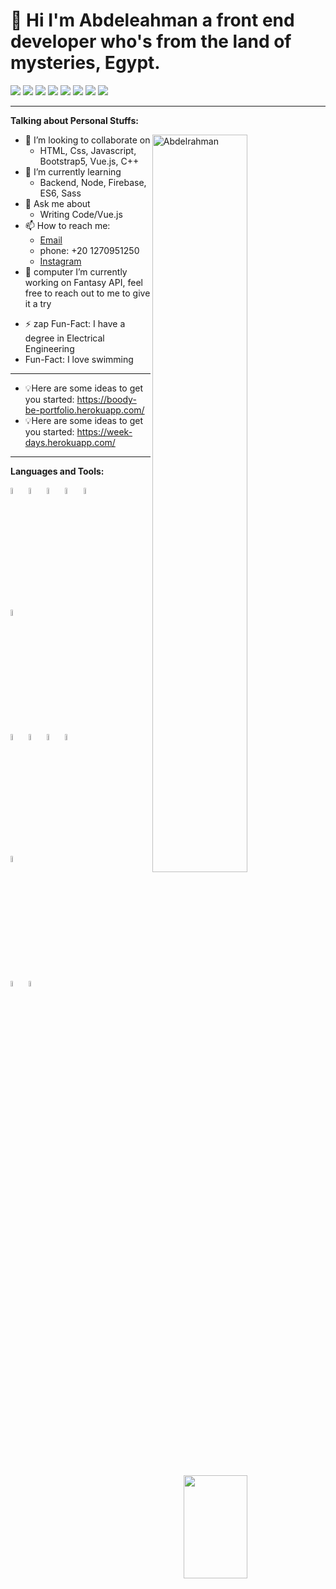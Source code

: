# 👋 Hi I'm Abdeleahman a front end developer who's from the land of mysteries, Egypt.

<p>
  <img src="https://img.shields.io/badge/Tool-Vs code-269BEA"/>
  <img src="https://badges.frapsoft.com/os/v2/open-source.svg?v=103"/>         <img src="https://img.shields.io/badge/Ask%20me-anything-ff1e56.svg"/>   
  <img src="https://img.shields.io/badge/Front End-React.js-269BEA"/>    
  <img src="https://img.shields.io/badge/Front End-Vue.js-42b883"/>    
  <img src="https://img.shields.io/badge/Back%20End-Node.js-83af26"/>
  <img src="https://img.shields.io/badge/OS-Windo-4FB1F3"/>
  <img src="https://img.shields.io/badge/OS-Ubuntu-dd4814"/>
</p>

---
**Talking about Personal Stuffs:**

<img width="55%" align="right" alt="Abdelrahman " src='https://res.cloudinary.com/dirbnpgsp/image/upload/v1644890811/img_zmqm8s.png' />


- 👯 I’m looking to collaborate on 
  - HTML, Css, Javascript, Bootstrap5, Vue.js, C++
- 🌱 I’m currently learning 
  - Backend, Node, Firebase, ES6, Sass
- 💬 Ask me about 
  - Writing Code/Vue.js
- 📫 How to reach me: 
  - <a href="abdelrahmanatefalibe@gmail.com ">Email</a>
  - phone: +20 1270951250 
  - <a href="[mailto:abdelrahmanatefalibe@gmail.com?subject=[GitHub]%20Let's Chat&body=Hi Boody-BE%2C%0A%0AI wanted to ask you about ...](https://www.instagram.com/boody_04/)">Instagram</a>
- 💬 computer I’m currently working on Fantasy API, feel free to reach out to me to give it a try
 * ⚡ zap Fun-Fact: I have a degree in Electrical Engineering
 *  Fun-Fact: I love swimming
 
---

* 💡Here are some ideas to get you started: https://boody-be-portfolio.herokuapp.com/
* 💡Here are some ideas to get you started: https://week-days.herokuapp.com/

---

**Languages and Tools:**
<p>

<img align="right" width="45%" height="165" src="https://github-readme-stats.vercel.app/api?username=Boody2004&show_icons=true&hide_border=false&line_height=20&title_color=0a4595&icon_color=0a4595&show_owner=true"/>  
    
  <code><img width="5%" src="https://www.vectorlogo.zone/logos/w3_html5/w3_html5-icon.svg"></code>
  <code><img width="5%" src="https://www.vectorlogo.zone/logos/w3_css/w3_css-icon.svg"></code>
  <code><img width="5%" src="https://www.vectorlogo.zone/logos/sass-lang/sass-lang-icon.svg"></code>
  <code><img width="5%" src="https://www.vectorlogo.zone/logos/getbootstrap/getbootstrap-icon.svg"></code>
  <code><img width="5%" src="https://www.vectorlogo.zone/logos/nodejs/nodejs-icon.svg"></code>
  <br />
  <code><img width="5%" src="https://www.vectorlogo.zone/logos/json/json-icon.svg"></code>
  <br />
  <code><img width="5%" src="https://www.vectorlogo.zone/logos/firebase/firebase-icon.svg"></code>
  <code><img width="5%" src="https://www.vectorlogo.zone/logos/mongodb/mongodb-icon.svg"></code>
  <code><img width="5%" src="https://www.vectorlogo.zone/logos/vuejs/vuejs-icon.svg"></code>
  <code><img width="5%" src="https://www.vectorlogo.zone/logos/reactjs/reactjs-icon.svg"></code>
  <br />
  <code><img width="5%" src="https://www.vectorlogo.zone/logos/git-scm/git-scm-icon.svg"></code>
  <br />
  <code><img width="5%" src="https://www.vectorlogo.zone/logos/heroku/heroku-icon.svg"></code>
  <code><img width="5%" src="https://www.vectorlogo.zone/logos/surgesh/surgesh-icon.svg"></code> 
</p>
